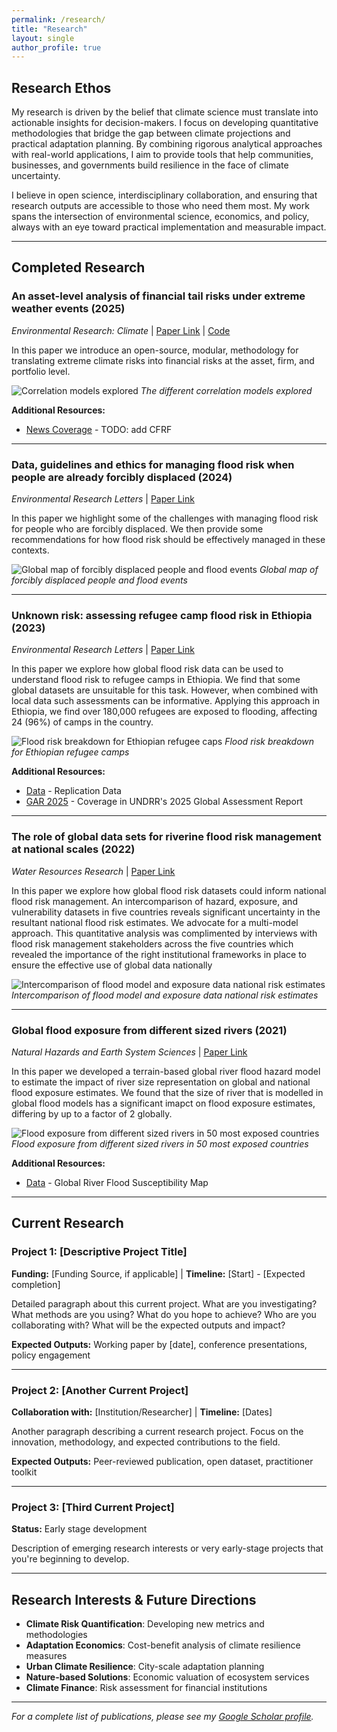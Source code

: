 ```yaml
---
permalink: /research/
title: "Research"
layout: single
author_profile: true
---
```


## Research Ethos

My research is driven by the belief that climate science must translate into actionable insights for decision-makers. I focus on developing quantitative methodologies that bridge the gap between climate projections and practical adaptation planning. By combining rigorous analytical approaches with real-world applications, I aim to provide tools that help communities, businesses, and governments build resilience in the face of climate uncertainty.

I believe in open science, interdisciplinary collaboration, and ensuring that research outputs are accessible to those who need them most. My work spans the intersection of environmental science, economics, and policy, always with an eye toward practical implementation and measurable impact.

---

## Completed Research

### An asset-level analysis of financial tail risks under extreme weather events (2025)
*Environmental Research: Climate* | [Paper Link](https://iopscience.iop.org/article/10.1088/2752-5295/addf6f) | [Code](https://github.com/rubenkerkhofs/PRISK)

In this paper we introduce an open-source, modular, methodology for translating extreme climate risks into financial risks at the asset, firm, and portfolio level.

![Correlation models explored](/assets/images/correlation_figure.jpg)
*The different correlation models explored*

**Additional Resources:**
- [News Coverage](#) - TODO: add CFRF

---

### Data, guidelines and ethics for managing flood risk when people are already forcibly displaced (2024)
*Environmental Research Letters* | [Paper Link](https://iopscience.iop.org/article/10.1088/1748-9326/ad9e06/meta)

In this paper we highlight some of the challenges with managing flood risk for people who are forcibly displaced. We then provide some recommendations for how flood risk should be effectively managed in these contexts.

![Global map of forcibly displaced people and flood events](/assets/images/global_refugee_map.jpg)
*Global map of forcibly displaced people and flood events*

---

### Unknown risk: assessing refugee camp flood risk in Ethiopia (2023)
*Environmental Research Letters* | [Paper Link](https://iopscience.iop.org/article/10.1088/1748-9326/acd8d0)

In this paper we explore how global flood risk data can be used to understand flood risk to refugee camps in Ethiopia. We find that some global datasets are unsuitable for this task. However, when combined with local data such assessments can be informative. Applying this approach in Ethiopia, we find over 180,000 refugees are exposed to flooding, affecting 24 (96%) of camps in the country.

![Flood risk breakdown for Ethiopian refugee caps](/assets/images/refugee_flood_risk.jpg)
*Flood risk breakdown for Ethiopian refugee camps*

**Additional Resources:**
- [Data](https://doi.org/10.5281/zenodo.7962039) - Replication Data
- [GAR 2025](https://environmentalmigration.iom.int/sites/g/files/tmzbdl1411/files/documents/2025-05/undrr-gar2025-web_0.pdf#page=37) - Coverage in UNDRR's 2025 Global Assessment Report

---

### The role of global data sets for riverine flood risk management at national scales (2022)
*Water Resources Research* | [Paper Link](https://agupubs.onlinelibrary.wiley.com/doi/full/10.1029/2021WR031555)

In this paper we explore how global flood risk datasets could inform national flood risk management. An intercomparison of hazard, exposure, and vulnerability datasets in five countries reveals significant uncertainty in the resultant national flood risk estimates. We advocate for a multi-model approach. This quantitative analysis was complimented by interviews with flood risk management stakeholders across the five countries which revealed the importance of the right institutional frameworks in place to ensure the effective use of global data nationally

![Intercomparison of flood model and exposure data national risk estimates](/assets/images/national_flood_exposure.jpg)
*Intercomparison of flood model and exposure data national risk estimates*

---

### Global flood exposure from different sized rivers (2021)
*Natural Hazards and Earth System Sciences* | [Paper Link](https://nhess.copernicus.org/articles/21/2829/2021/)

In this paper we developed a terrain-based global river flood hazard model to estimate the impact of river size representation on global and national flood exposure estimates. We found that the size of river that is modelled in global flood models has a significant imapct on flood exposure estimates, differing by up to a factor of 2 globally. 

![Flood exposure from different sized rivers in 50 most exposed countries](/assets/images/river_flood_size.jpg)
*Flood exposure from different sized rivers in 50 most exposed countries*

**Additional Resources:**
- [Data](https://archive.researchdata.leeds.ac.uk/828/) - Global River Flood Susceptibility Map

---

## Current Research

### Project 1: [Descriptive Project Title]
**Funding:** [Funding Source, if applicable] | **Timeline:** [Start] - [Expected completion]

Detailed paragraph about this current project. What are you investigating? What methods are you using? What do you hope to achieve? Who are you collaborating with? What will be the expected outputs and impact?

**Expected Outputs:** Working paper by [date], conference presentations, policy engagement

---

### Project 2: [Another Current Project]
**Collaboration with:** [Institution/Researcher] | **Timeline:** [Dates]

Another paragraph describing a current research project. Focus on the innovation, methodology, and expected contributions to the field.

**Expected Outputs:** Peer-reviewed publication, open dataset, practitioner toolkit

---

### Project 3: [Third Current Project]
**Status:** Early stage development

Description of emerging research interests or very early-stage projects that you're beginning to develop.

---

## Research Interests & Future Directions

- **Climate Risk Quantification**: Developing new metrics and methodologies
- **Adaptation Economics**: Cost-benefit analysis of climate resilience measures  
- **Urban Climate Resilience**: City-scale adaptation planning
- **Nature-based Solutions**: Economic valuation of ecosystem services
- **Climate Finance**: Risk assessment for financial institutions

---

*For a complete list of publications, please see my [Google Scholar profile](https://scholar.google.com/citations?user=6WUwIfQAAAAJ&hl=en).*